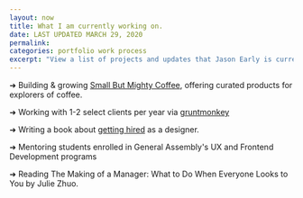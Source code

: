 ```yaml
---
layout: now
title: What I am currently working on.
date: LAST UPDATED MARCH 29, 2020
permalink:
categories: portfolio work process
excerpt: "View a list of projects and updates that Jason Early is currently working on. "
---
```


<!-- ✗ -->

➜ Building & growing [Small But Mighty Coffee](https://smallbutmighty.coffee), offering curated products for explorers of coffee.

➜ Working with 1-2 select clients per year via [gruntmonkey](https://gruntmonkey.com)

➜ Writing a book about [getting hired](https://jasonearly.com/getting-hired/) as a designer.

➜ Mentoring students enrolled in General Assembly's UX and Frontend Development programs

➜ Reading The Making of a Manager: What to Do When Everyone Looks to You by Julie Zhuo.
